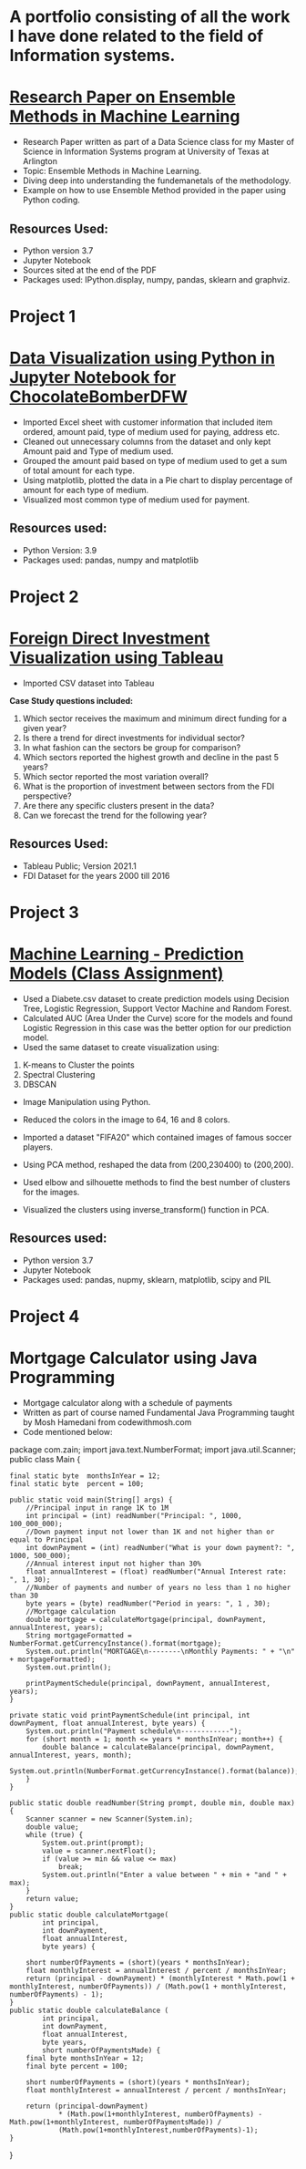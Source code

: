 
# A portfolio consisting of all the work I have done related to the field of Information systems. 


# [Research Paper on Ensemble Methods in Machine Learning](https://github.com/zain123d/Zain_portfolio/files/6274761/Ensemble.Methods.By.Zain.Ul.Abiden.pdf)

* Research Paper written as part of a Data Science class for my Master of Science in Information Systems program at University of Texas at Arlington
* Topic: Ensemble Methods in Machine Learning.
* Diving deep into understanding the fundemanetals of the methodology.
* Example on how to use Ensemble Method provided in the paper using Python coding.

## Resources Used:
* Python version 3.7
* Jupyter Notebook
* Sources sited at the end of the PDF
* Packages used: IPython.display, numpy, pandas, sklearn and graphviz.


# Project 1

# [Data Visualization using Python in Jupyter Notebook for ChocolateBomberDFW](https://github.com/zain123d/Zain_portfolio/files/6275523/chocolatebomberdfw.-.most.common.payment.type.pdf)
 
* Imported Excel sheet with customer information that included item ordered, amount paid, type of medium used for paying, address etc.
* Cleaned out unnecessary columns from the dataset and only kept Amount paid and Type of medium used.
* Grouped the amount paid based on type of medium used to get a sum of total amount for each type.
* Using matplotlib, plotted the data in a Pie chart to display percentage of amount for each type of medium.
* Visualized most common type of medium used for payment. 


## Resources used:
* Python Version: 3.9
* Packages used: pandas, numpy and matplotlib

# Project 2

# [Foreign Direct Investment Visualization using Tableau](https://public.tableau.com/profile/zain.ul.abiden#!/vizhome/FDICaseStudy-Zain/Dashboard1) 
* Imported CSV dataset into Tableau 

**Case Study questions included:**

1. Which sector receives the maximum and minimum direct funding for a given year?
2. Is there a trend for direct investments for individual sector?
3. In what fashion can the sectors be group for comparison?
4. Which sectors reported the highest growth and decline in the past 5 years?
5. Which sector reported the most variation overall?
6. What is the proportion of investment between sectors from the FDI perspective?
7. Are there any specific clusters present in the data?
8. Can we forecast the trend for the following year?

## Resources Used:
* Tableau Public; Version 2021.1
* FDI Dataset for the years 2000 till 2016

# Project 3

# [Machine Learning - Prediction Models (Class Assignment)](https://github.com/zain123d/Zain_portfolio/files/6274632/Machine.Learning.Assignment.3.-.Zain.Ul.Abiden.pdf)

* Used a Diabete.csv dataset to create prediction models using Decision Tree, Logistic Regression, Support Vector Machine and Random Forest.
* Calculated AUC (Area Under the Curve) score for the models and found Logistic Regression in this case was the better option for our prediction model. 
* Used the same dataset to create visualization using:
 1. K-means to Cluster the points
 2. Spectral Clustering 
 3. DBSCAN

* Image Manipulation using Python.
* Reduced the colors in the image to 64, 16 and 8 colors. 

* Imported a dataset "FIFA20" which contained images of famous soccer players.
* Using PCA method, reshaped the data from (200,230400) to (200,200).
* Used elbow and silhouette methods to find the best number of clusters for the images.
* Visualized the clusters using inverse_transform() function in PCA.

## Resources used:
* Python version 3.7
* Jupyter Notebook
* Packages used: pandas, nupmy, sklearn, matplotlib, scipy and PIL 


# Project 4

# Mortgage Calculator using Java Programming

* Mortgage calculator along with a schedule of payments 
* Written as part of course named Fundamental Java Programming taught by Mosh Hamedani from codewithmosh.com
* Code mentioned below:

package com.zain;
import java.text.NumberFormat;
import java.util.Scanner;
public class Main {

    final static byte  monthsInYear = 12;
    final static byte  percent = 100;

    public static void main(String[] args) {
        //Principal input in range 1K to 1M
        int principal = (int) readNumber("Principal: ", 1000, 100_000_000);
        //Down payment input not lower than 1K and not higher than or equal to Principal
        int downPayment = (int) readNumber("What is your down payment?: ", 1000, 500_000);
        //Annual interest input not higher than 30%
        float annualInterest = (float) readNumber("Annual Interest rate: ", 1, 30);
        //Number of payments and number of years no less than 1 no higher than 30
        byte years = (byte) readNumber("Period in years: ", 1 , 30);
        //Mortgage calculation
        double mortgage = calculateMortgage(principal, downPayment, annualInterest, years);
        String mortgageFormatted = NumberFormat.getCurrencyInstance().format(mortgage);
        System.out.println("MORTGAGE\n--------\nMonthly Payments: " + "\n" + mortgageFormatted);
        System.out.println();

        printPaymentSchedule(principal, downPayment, annualInterest, years);
    }

    private static void printPaymentSchedule(int principal, int downPayment, float annualInterest, byte years) {
        System.out.println("Payment schedule\n------------");
        for (short month = 1; month <= years * monthsInYear; month++) {
            double balance = calculateBalance(principal, downPayment, annualInterest, years, month);
            System.out.println(NumberFormat.getCurrencyInstance().format(balance));
        }
    }

    public static double readNumber(String prompt, double min, double max){
        Scanner scanner = new Scanner(System.in);
        double value;
        while (true) {
            System.out.print(prompt);
            value = scanner.nextFloat();
            if (value >= min && value <= max)
                break;
            System.out.println("Enter a value between " + min + "and " + max);
        }
        return value;
    }
    public static double calculateMortgage(
            int principal,
            int downPayment,
            float annualInterest,
            byte years) {

        short numberOfPayments = (short)(years * monthsInYear);
        float monthlyInterest = annualInterest / percent / monthsInYear;
        return (principal - downPayment) * (monthlyInterest * Math.pow(1 + monthlyInterest, numberOfPayments)) / (Math.pow(1 + monthlyInterest, numberOfPayments) - 1);
    }
    public static double calculateBalance (
            int principal,
            int downPayment,
            float annualInterest,
            byte years,
            short numberOfPaymentsMade) {
        final byte monthsInYear = 12;
        final byte percent = 100;

        short numberOfPayments = (short)(years * monthsInYear);
        float monthlyInterest = annualInterest / percent / monthsInYear;

        return (principal-downPayment)
                * (Math.pow(1+monthlyInterest, numberOfPayments) - Math.pow(1+monthlyInterest, numberOfPaymentsMade)) /
                (Math.pow(1+monthlyInterest,numberOfPayments)-1);
    }
}


